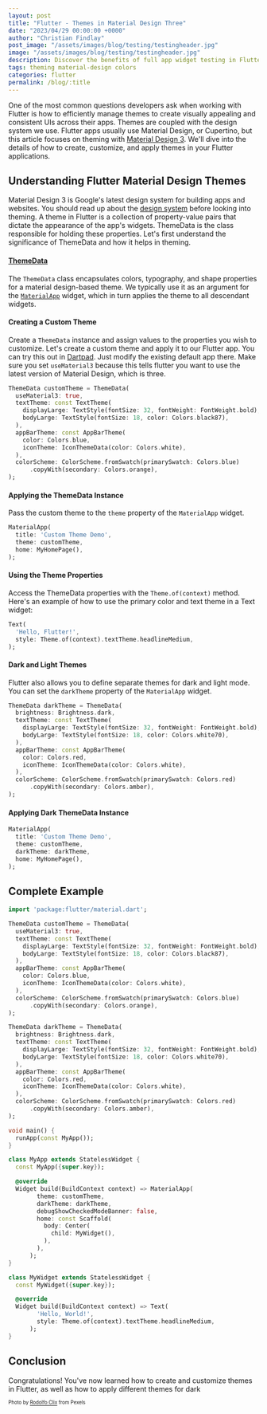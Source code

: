 ```yaml
---
layout: post
title: "Flutter - Themes in Material Design Three"
date: "2023/04/29 00:00:00 +0000"
author: "Christian Findlay"
post_image: "/assets/images/blog/testing/testingheader.jpg"
image: "/assets/images/blog/testing/testingheader.jpg"
description: Discover the benefits of full app widget testing in Flutter, and learn how to ensure your app's UI works as intended with comprehensive coverage. This in-depth guide provides code examples, tips on dependency injection, and insights into automated testing and UI behavior for building reliable and high-quality Flutter applications.
tags: theming material-design colors
categories: flutter
permalink: /blog/:title
---
```


One of the most common questions developers ask when working with Flutter is how to efficiently manage themes to create visually appealing and consistent UIs across their apps. Themes are coupled with the design system we use. Flutter apps usually use Material Design, or Cupertino, but this article focuses on theming with [Material Design 3](https://m3.material.io/). We'll dive into the details of how to create, customize, and apply themes in your Flutter applications.

## Understanding Flutter Material Design Themes

Material Design 3 is Google's latest design system for building apps and websites. You should read up about the [design system](https://m3.material.io/) before looking into theming. A theme in Flutter is a collection of property-value pairs that dictate the appearance of the app's widgets. ThemeData is the class responsible for holding these properties. Let's first understand the significance of ThemeData and how it helps in theming.

#### [ThemeData](https://api.flutter.dev/flutter/material/ThemeData-class.html)

The `ThemeData` class encapsulates colors, typography, and shape properties for a material design-based theme. We typically use it as an argument for the [`MaterialApp`](https://api.flutter.dev/flutter/material/MaterialApp-class.html) widget, which in turn applies the theme to all descendant widgets.

#### Creating a Custom Theme

Create a `ThemeData` instance and assign values to the properties you wish to customize. Let's create a custom theme and apply it to our Flutter app. You can try this out in [Dartpad](https://dartpad.dev/). Just modify the existing default app there. Make sure you set `useMaterial3` because this tells flutter you want to use the latest version of Material Design, which is three.

```dart
ThemeData customTheme = ThemeData(
  useMaterial3: true,
  textTheme: const TextTheme(
    displayLarge: TextStyle(fontSize: 32, fontWeight: FontWeight.bold),
    bodyLarge: TextStyle(fontSize: 18, color: Colors.black87),
  ),
  appBarTheme: const AppBarTheme(
    color: Colors.blue,
    iconTheme: IconThemeData(color: Colors.white),
  ),
  colorScheme: ColorScheme.fromSwatch(primarySwatch: Colors.blue)
      .copyWith(secondary: Colors.orange),
);
```

#### Applying the ThemeData Instance

Pass the custom theme to the `theme` property of the `MaterialApp` widget.

```dart
MaterialApp(
  title: 'Custom Theme Demo',
  theme: customTheme,
  home: MyHomePage(),
);
```

#### Using the Theme Properties

Access the ThemeData properties with the `Theme.of(context)` method. Here's an example of how to use the primary color and text theme in a Text widget:

```dart
Text(
  'Hello, Flutter!',
  style: Theme.of(context).textTheme.headlineMedium,
);
```

#### Dark and Light Themes

Flutter also allows you to define separate themes for dark and light mode. You can set the `darkTheme` property of the `MaterialApp` widget.

```dart
ThemeData darkTheme = ThemeData(
  brightness: Brightness.dark,
  textTheme: const TextTheme(
    displayLarge: TextStyle(fontSize: 32, fontWeight: FontWeight.bold),
    bodyLarge: TextStyle(fontSize: 18, color: Colors.white70),
  ),
  appBarTheme: const AppBarTheme(
    color: Colors.red,
    iconTheme: IconThemeData(color: Colors.white),
  ),
  colorScheme: ColorScheme.fromSwatch(primarySwatch: Colors.red)
      .copyWith(secondary: Colors.amber),
);
```

#### Applying Dark ThemeData Instance

```dart
MaterialApp(
  title: 'Custom Theme Demo',
  theme: customTheme,
  darkTheme: darkTheme,
  home: MyHomePage(),
);
```

## Complete Example

```dart
import 'package:flutter/material.dart';

ThemeData customTheme = ThemeData(
  useMaterial3: true,
  textTheme: const TextTheme(
    displayLarge: TextStyle(fontSize: 32, fontWeight: FontWeight.bold),
    bodyLarge: TextStyle(fontSize: 18, color: Colors.black87),
  ),
  appBarTheme: const AppBarTheme(
    color: Colors.blue,
    iconTheme: IconThemeData(color: Colors.white),
  ),
  colorScheme: ColorScheme.fromSwatch(primarySwatch: Colors.blue)
      .copyWith(secondary: Colors.orange),
);

ThemeData darkTheme = ThemeData(
  brightness: Brightness.dark,
  textTheme: const TextTheme(
    displayLarge: TextStyle(fontSize: 32, fontWeight: FontWeight.bold),
    bodyLarge: TextStyle(fontSize: 18, color: Colors.white70),
  ),
  appBarTheme: const AppBarTheme(
    color: Colors.red,
    iconTheme: IconThemeData(color: Colors.white),
  ),
  colorScheme: ColorScheme.fromSwatch(primarySwatch: Colors.red)
      .copyWith(secondary: Colors.amber),
);

void main() {
  runApp(const MyApp());
}

class MyApp extends StatelessWidget {
  const MyApp({super.key});

  @override
  Widget build(BuildContext context) => MaterialApp(
        theme: customTheme,
        darkTheme: darkTheme,
        debugShowCheckedModeBanner: false,
        home: const Scaffold(
          body: Center(
            child: MyWidget(),
          ),
        ),
      );
}

class MyWidget extends StatelessWidget {
  const MyWidget({super.key});

  @override
  Widget build(BuildContext context) => Text(
        'Hello, World!',
        style: Theme.of(context).textTheme.headlineMedium,
      );
}
```

## Conclusion
Congratulations! You've now learned how to create and customize themes in Flutter, as well as how to apply different themes for dark

<sub><sup>Photo by [Rodolfo Clix](https://www.pexels.com/photo/photo-of-clear-glass-measuring-cup-lot-1366942/) from Pexels</sup></sub>
